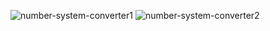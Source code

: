 ![number-system-converter1](https://user-images.githubusercontent.com/67198396/157709934-ec50bbef-934e-455d-a248-ce2b995603b9.png)
![number-system-converter2](https://user-images.githubusercontent.com/67198396/157709948-0d09bd95-8d28-4a0a-a957-de9e3af87315.png)
